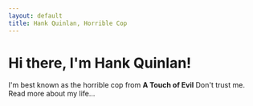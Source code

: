 ```yaml
---
layout: default
title: Hank Quinlan, Horrible Cop
---
```

# Hi there, I'm Hank Quinlan!
I'm best known as the horrible cop from **A Touch of Evil** Don't trust me. Read more about my life...


